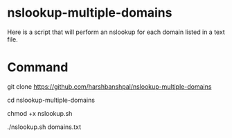 # nslookup-multiple-domains
Here is a script that will perform an nslookup for each domain listed in a text file.

# Command

git clone https://github.com/harshbanshpal/nslookup-multiple-domains

cd nslookup-multiple-domains

chmod +x nslookup.sh

./nslookup.sh domains.txt
